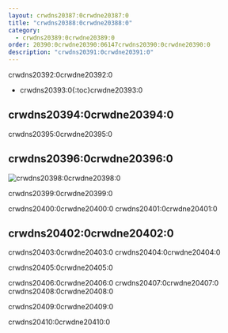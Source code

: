 ```yaml
---
layout: crwdns20387:0crwdne20387:0
title: "crwdns20388:0crwdne20388:0"
category:
  - crwdns20389:0crwdne20389:0
order: 20390:0crwdne20390:06147crwdns20390:0crwdne20390:0
description: "crwdns20391:0crwdne20391:0"
---
```

crwdns20392:0crwdne20392:0

* crwdns20393:0{:toc}crwdne20393:0

## crwdns20394:0crwdne20394:0

crwdns20395:0crwdne20395:0

## crwdns20396:0crwdne20396:0

![crwdns20398:0crwdne20398:0](crwdns20397:0{{site.baseurl}}crwdne20397:0)

crwdns20399:0crwdne20399:0

crwdns20400:0crwdne20400:0 crwdns20401:0crwdne20401:0

## crwdns20402:0crwdne20402:0

crwdns20403:0crwdne20403:0 crwdns20404:0crwdne20404:0

crwdns20405:0crwdne20405:0

crwdns20406:0crwdne20406:0 crwdns20407:0crwdne20407:0 crwdns20408:0crwdne20408:0

crwdns20409:0crwdne20409:0

crwdns20410:0crwdne20410:0